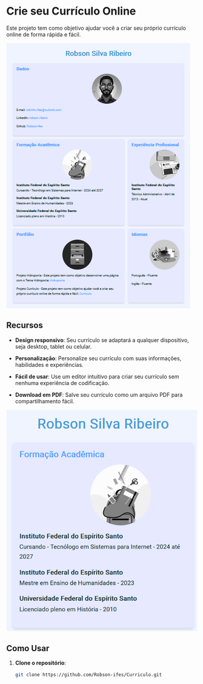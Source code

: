 # Crie seu Currículo Online

Este projeto tem como objetivo ajudar você a criar seu próprio currículo online de forma rápida e fácil.

![Exemplo de Currículo Online](https://github.com/Robson-ifes/Curriculo/blob/main/Curriculo.png)

## Recursos

- **Design responsivo**: Seu currículo se adaptará a qualquer dispositivo, seja desktop, tablet ou celular.
  
- **Personalização**: Personalize seu currículo com suas informações, habilidades e experiências.
  
- **Fácil de usar**: Use um editor intuitivo para criar seu currículo sem nenhuma experiência de codificação.
  
- **Download em PDF**: Salve seu currículo como um arquivo PDF para compartilhamento fácil.

![Responsividade](https://github.com/Robson-ifes/Curriculo/blob/main/Rensposividade.png)

## Como Usar

1. **Clone o repositório**:
   ```bash
   git clone https://github.com/Robson-ifes/Curriculo.git
